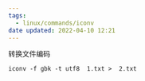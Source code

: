 ```yaml
---
tags:
  - linux/commands/iconv
date updated: 2022-04-10 12:21
---
```


转换文件编码

```shell
iconv -f gbk -t utf8  1.txt >  2.txt
```
